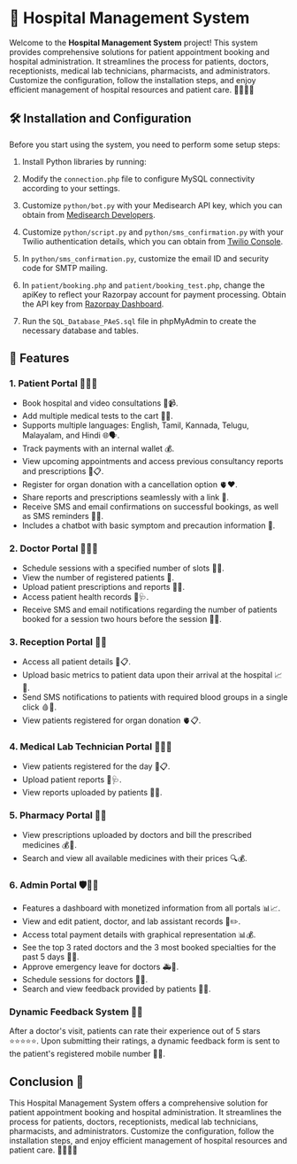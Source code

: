 # 🏥 Hospital Management System

Welcome to the **Hospital Management System** project! This system provides comprehensive solutions for patient appointment booking and hospital administration. It streamlines the process for patients, doctors, receptionists, medical lab technicians, pharmacists, and administrators. Customize the configuration, follow the installation steps, and enjoy efficient management of hospital resources and patient care. 🏥👩‍⚕️💼

## 🛠️ Installation and Configuration

Before you start using the system, you need to perform some setup steps:

1. Install Python libraries by running:

2. Modify the `connection.php` file to configure MySQL connectivity according to your settings.

3. Customize `python/bot.py` with your Medisearch API key, which you can obtain from [Medisearch Developers](https://medisearch.io/developers).

4. Customize `python/script.py` and `python/sms_confirmation.py` with your Twilio authentication details, which you can obtain from [Twilio Console](https://console.twilio.com/).

5. In `python/sms_confirmation.py`, customize the email ID and security code for SMTP mailing.

6. In `patient/booking.php` and `patient/booking_test.php`, change the apiKey to reflect your Razorpay account for payment processing. Obtain the API key from [Razorpay Dashboard](https://dashboard.razorpay.com/).

7. Run the `SQL_Database_PAeS.sql` file in phpMyAdmin to create the necessary database and tables.

## 🌟 Features

### 1. Patient Portal 👩‍⚕️📆

- Book hospital and video consultations 🏨📹.
- Add multiple medical tests to the cart 💼🧪.
- Supports multiple languages: English, Tamil, Kannada, Telugu, Malayalam, and Hindi 🌐🗣️.
- Track payments with an internal wallet 💰.
- View upcoming appointments and access previous consultancy reports and prescriptions 📆📋.
- Register for organ donation with a cancellation option 🫀❤️.
- Share reports and prescriptions seamlessly with a link 🔗.
- Receive SMS and email confirmations on successful bookings, as well as SMS reminders 📲📧.
- Includes a chatbot with basic symptom and precaution information 🤖.

### 2. Doctor Portal 👨‍⚕️📅

- Schedule sessions with a specified number of slots 📅⏰.
- View the number of registered patients 👥.
- Upload patient prescriptions and reports 📄💊.
- Access patient health records 📂🩺.
- Receive SMS and email notifications regarding the number of patients booked for a session two hours before the session 📲📧.

### 3. Reception Portal 🧾🏥

- Access all patient details 👀📋.
- Upload basic metrics to patient data upon their arrival at the hospital 📈🏥.
- Send SMS notifications to patients with required blood groups in a single click 🩸📲.
- View patients registered for organ donation 🫀📋.

### 4. Medical Lab Technician Portal 🧪👨‍🔬

- View patients registered for the day 📅📋.
- Upload patient reports 📄🩺.
- View reports uploaded by patients 📂👀.

### 5. Pharmacy Portal 💊💼

- View prescriptions uploaded by doctors and bill the prescribed medicines 💰💊.
- Search and view all available medicines with their prices 🔍💰.

### 6. Admin Portal 🛡️👩‍💼

- Features a dashboard with monetized information from all portals 📊📈.
- View and edit patient, doctor, and lab assistant records 📂✏️.
- Access total payment details with graphical representation 📊💰.
- See the top 3 rated doctors and the 3 most booked specialties for the past 5 days 🌟📅.
- Approve emergency leave for doctors 🚑📆.
- Schedule sessions for doctors 📅⏰.
- Search and view feedback provided by patients 📝🔎.

### Dynamic Feedback System 🌟📝

After a doctor's visit, patients can rate their experience out of 5 stars ⭐⭐⭐⭐⭐. Upon submitting their ratings, a dynamic feedback form is sent to the patient's registered mobile number 📲📝.

## Conclusion 🎉

This Hospital Management System offers a comprehensive solution for patient appointment booking and hospital administration. It streamlines the process for patients, doctors, receptionists, medical lab technicians, pharmacists, and administrators. Customize the configuration, follow the installation steps, and enjoy efficient management of hospital resources and patient care. 🏥👩‍⚕️💼
